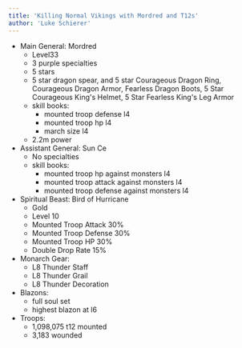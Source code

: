 ```yaml
---
title: 'Killing Normal Vikings with Mordred and T12s'
author: 'Luke Schierer'
---
```


* Main General: Mordred
  * Level33 
  * 3 purple specialties
  * 5 stars
  * 5 star dragon spear, and 5 star Courageous Dragon Ring, Courageous Dragon Armor, Fearless Dragon Boots, 5 Star Courageous King's Helmet, 5 Star Fearless King's Leg Armor
  * skill books:
    * mounted troop defense l4
    * mounted troop hp l4
    * march size l4
  * 2.2m power
* Assistant General: Sun Ce
  * No specialties
  * skill books:
    * mounted troop hp against monsters l4
    * mounted troop attack against monsters l4
    * mounted troop defense against monsters l4
* Spiritual Beast: Bird of Hurricane
  * Gold
  * Level 10
  * Mounted Troop Attack 30%
  * Mounted Troop Defense 30%
  * Mounted Troop HP 30%
  * Double Drop Rate 15%
* Monarch Gear:
  * L8 Thunder Staff
  * L8 Thunder Grail
  * L8 Thunder Decoration
* Blazons:
  * full soul set
  * highest blazon at l6
* Troops:
  * 1,098,075 t12 mounted
  * 3,183 wounded

